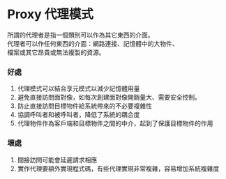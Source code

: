 # Proxy 代理模式
所謂的代理者是指一個類別可以作為其它東西的介面。  
代理者可以作任何東西的介面：網路連接、記憶體中的大物件、  
檔案或其它昂貴或無法複製的資源。

### 好處
1. 代理模式可以結合享元模式以減少記憶體用量
2. 避免直接訪問面對像，如每次創建面對像開銷量大、需要安全控制。
3. 防止直接訪問目標物件給系統帶來的不必要複雜性
4. 協調呼叫者和被呼叫者，降低了系統的耦合度
5. 代理物件作為客戶端和目標物件之間的中介，起到了保護目標物件的作用

### 壞處
1. 間接訪問可能會延遲請求相應
2. 實作代理要額外實現程式碼，有些代理實現非常複雜，容易增加系統複雜度

